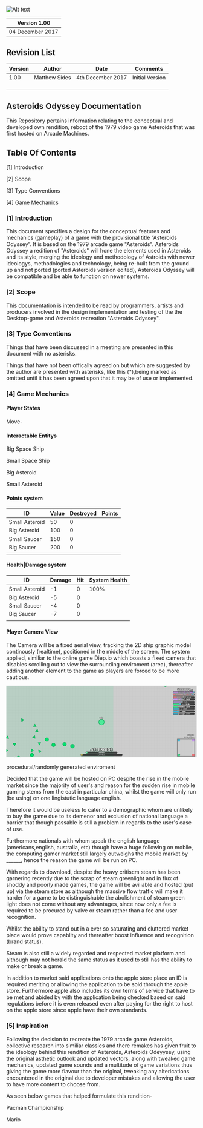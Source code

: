 
![Alt text](https://github.com/matthewsides/Asteroids-Odyssey-/blob/master/asteroids-odyssey-poster.png?raw=true "Optional Title")

| Version 1.00    |
|-----------------|
| 04 December 2017|
 


## Revision List

| Version     | Author          | Date                 | Comments                       |
|-------------|-----------------|----------------------|--------------------------------|
| 1.00        |  Matthew Sides  | 4th December 2017    | Initial Version                |
|             |                 |                      |                                | 
|             |                 |                      |                                | 
|             |                 |                      |                                |
|             |                 |                      |                                |
                   

## Asteroids Odyssey Documentation
This Repository pertains information relating to the conceptual and developed own rendition, reboot of the 1979 video game Asteroids that was first hosted on Arcade Machines.


## Table Of Contents

[1] Introduction 

[2] Scope

[3] Type Conventions

[4] Game Mechanics 

### [1] Introduction

This document specifies a design for the conceptual features and mechanics (gameplay) of a game with the provisional title “Asteroids Odyssey”. It is based on the 1979 arcade game "Asteroids". Asteroids Odyssey a redition of "Asteroids" will hone the elements used in Asteroids and its style, merging the ideology and methodology of Astroids with newer ideologys, methodologies and technology, being re-built from the ground up and not ported (ported Asteroids version edited), Asteroids Odyssey will be compatible and be able to function on newer systems.

### [2] Scope

This documentation is intended to be read by programmers, artists and producers involved in the design implementation and testing of the the Desktop-game and Asteroids recreation  "Asteroids Odyssey".

### [3] Type Conventions

Things that have been discussed in a meeting are presented in this document with no asterisks.

Things that have not been offically agreed on but which are suggested by the author are presented with asterisks, like this (*),being marked as omitted until it has been agreed upon that it may be of use or implemented.


### [4] Game Mechanics

#### Player States

Move-


#### Interactable Entitys 

Big Space Ship

Small Space Ship

Big Asteroid 

Small Asteroid

#### Points system

| ID          | Value           | Destroyed            | Points                         |
|-------------|-----------------|----------------------|--------------------------------|
| Small Asteroid|  50  | 0   |                                                          |
| Big Asteroid|    100 | 0   |                                                          | 
| Small Saucer|    150 | 0   |                                                          | 
| Big Saucer  |    200 | 0   |                                                          |
|             |        |     |                                                          |
                   
#### Health|Damage system

| ID          | Damage          | Hit                  | System Health                  |
|-------------|-----------------|----------------------|--------------------------------|
| Small Asteroid| -1 | 0  | 100%                                                        |
| Big Asteroid|   -5 | 0  |                                                             | 
| Small Saucer|   -4 | 0  |                                                             | 
|  Big Saucer |   -7 | 0  |                                                             |
|             |      |    |                                                             |
                   

#### Player Camera View
The Camera will be a fixed aerial view, tracking the 2D ship graphic model continously (realtime), positioned in the middle of the screen. The system applied, similiar to the online game Diep.io which boasts a fixed camera that disables scrolling out to view the surrounding enviroment (area), thereafter adding another element to the game as players are forced to be more cautious.

![Alt text](https://github.com/matthewsides/Asteroids-Odyssey-/blob/master/Diep.io.png?raw=true "Optional Title")

procedural/randomly generated enviroment

Decided that the game will be hosted on PC despite the rise in the mobile market since the majority of user's and reason for the sudden rise in mobile gaming stems from the east in particular china, whilst the game will only run (be using) on one lingistutic language english. 


Therefore it would be useless to cater to a demographic whom are unlikely to buy the game due to its demenor and exclusion of national language a barrier that though passable is still a problem in regards to the user's ease of use. 

Furthermore nationals with whom speak the english language (americans,english, australia, etc) though have a huge following on mobile, the computing  gamer market still largely outweighs the mobile market by ______, hence the reason the game will be run on PC.

With regards to download, despite the heavy critiscm steam has been garnering recently due to the scrap of steam greenlight and in flux of shoddy and poorly made games, the game will be aviliable and hosted (put up) via the steam store as although the massive flow traffic will make it harder for a game to be distinguishable the abolishment of steam green light does not come without any advantages, since now only a fee is required to be procured by valve or steam rather than a fee and user recognition.

Whilst the ability to stand out in a ever so saturating and cluttered market place would prove capablity and thereafter boost influence and recognition (brand status).

Steam is also still a widely regarded and respected market platform and although may not herald the same status as it used to still has the ability to make or break a game.

In addition to market said applications onto the apple store place an ID is required meriting or allowing the application to be sold through the apple store. Furthermore  apple also includes its own terms of  service  that have to be met and abided by with the application being checked based on said regulations before it is even released even after paying for the right to host on the apple store since apple have their own standards. 

### [5] Inspiration 
Following the decision to recreate the 1979 arcade game Asteroids, collective research into similiar classics and there remakes 
has given fruit to the ideology behind this rendition of Asteroids, Asteroids Odeyysey, using the original asthetic outlook and updated vectors,  along with tweaked game mechanics, updated game sounds and a multitude of game variations thus giving the game more flavour than the original, tweaking any alterications encountered in the original due to developer mistakes and allowing the user to have more content to choose from. 

As seen below games that helped formulate this rendition-

Pacman Championship

Mario 
